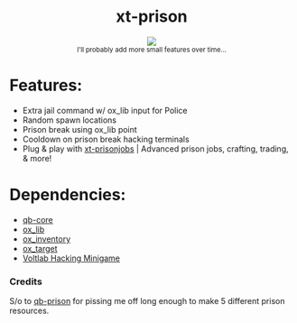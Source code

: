 <div align="center">
  <h1>xt-prison</h1>
  <a href="https://dsc.gg/xtdev"> <img align="center" src="https://user-images.githubusercontent.com/101474430/233859688-2b3b9ecc-41c8-41a6-b2e3-a9f1aad473ee.gif"/></a><br>
  <sub>I'll probably add more small features over time...</sub>
</div>

# Features:
- Extra jail command w/ ox_lib input for Police
- Random spawn locations
- Prison break using ox_lib point
- Cooldown on prison break hacking terminals
- Plug & play with [xt-prisonjobs](https://xtdev.tebex.io/package/5226873) | Advanced prison jobs, crafting, trading, & more!

# Dependencies:
- [qb-core](https://github.com/qbcore-framework/qb-core)
- [ox_lib](https://github.com/overextended/ox_lib/releases)
- [ox_inventory](https://github.com/overextended/ox_inventory/releases)
- [ox_target](https://github.com/overextended/ox_target/releases)
- [Voltlab Hacking Minigame](https://forum.cfx.re/t/release-voltlab-hacking-minigame-cayo-perico-mission/3933171)

### Credits
S/o to [qb-prison](https://github.com/qbcore-framework/qb-prison) for pissing me off long enough to make 5 different prison resources.
